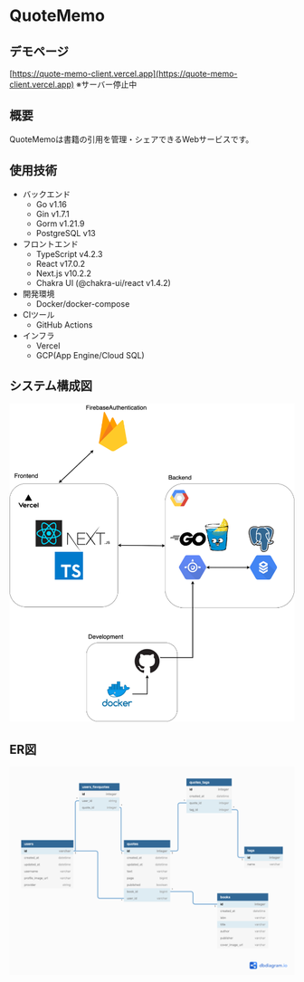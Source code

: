 # QuoteMemo

## デモページ
[https://quote-memo-client.vercel.app](https://quote-memo-client.vercel.app)
※サーバー停止中

## 概要

QuoteMemoは書籍の引用を管理・シェアできるWebサービスです。

## 使用技術

- バックエンド
  - Go v1.16
  - Gin v1.7.1
  - Gorm v1.21.9
  - PostgreSQL v13
- フロントエンド
  - TypeScript v4.2.3
  - React v17.0.2
  - Next.js v10.2.2
  - Chakra UI (@chakra-ui/react v1.4.2)
- 開発環境
  - Docker/docker-compose
- CIツール
  - GitHub Actions
- インフラ
  - Vercel
  - GCP(App Engine/Cloud SQL)

## システム構成図

![architecture](./architecture.png)

## ER図

![data-model](./data-model.png)

